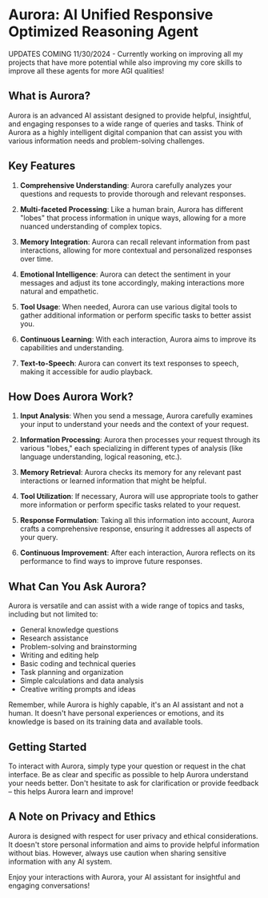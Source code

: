 # Aurora: AI Unified Responsive Optimized Reasoning Agent
UPDATES COMING 11/30/2024 - Currently working on improving all my projects that have more potential while also improving my core skills to improve all these agents for more AGI qualities!
## What is Aurora?

Aurora is an advanced AI assistant designed to provide helpful, insightful, and engaging responses to a wide range of queries and tasks. Think of Aurora as a highly intelligent digital companion that can assist you with various information needs and problem-solving challenges.

## Key Features

1. **Comprehensive Understanding**: Aurora carefully analyzes your questions and requests to provide thorough and relevant responses.

2. **Multi-faceted Processing**: Like a human brain, Aurora has different "lobes" that process information in unique ways, allowing for a more nuanced understanding of complex topics.

3. **Memory Integration**: Aurora can recall relevant information from past interactions, allowing for more contextual and personalized responses over time.

4. **Emotional Intelligence**: Aurora can detect the sentiment in your messages and adjust its tone accordingly, making interactions more natural and empathetic.

5. **Tool Usage**: When needed, Aurora can use various digital tools to gather additional information or perform specific tasks to better assist you.

6. **Continuous Learning**: With each interaction, Aurora aims to improve its capabilities and understanding.

7. **Text-to-Speech**: Aurora can convert its text responses to speech, making it accessible for audio playback.

## How Does Aurora Work?

1. **Input Analysis**: When you send a message, Aurora carefully examines your input to understand your needs and the context of your request.

2. **Information Processing**: Aurora then processes your request through its various "lobes," each specializing in different types of analysis (like language understanding, logical reasoning, etc.).

3. **Memory Retrieval**: Aurora checks its memory for any relevant past interactions or learned information that might be helpful.

4. **Tool Utilization**: If necessary, Aurora will use appropriate tools to gather more information or perform specific tasks related to your request.

5. **Response Formulation**: Taking all this information into account, Aurora crafts a comprehensive response, ensuring it addresses all aspects of your query.

6. **Continuous Improvement**: After each interaction, Aurora reflects on its performance to find ways to improve future responses.

## What Can You Ask Aurora?

Aurora is versatile and can assist with a wide range of topics and tasks, including but not limited to:

- General knowledge questions
- Research assistance
- Problem-solving and brainstorming
- Writing and editing help
- Basic coding and technical queries
- Task planning and organization
- Simple calculations and data analysis
- Creative writing prompts and ideas

Remember, while Aurora is highly capable, it's an AI assistant and not a human. It doesn't have personal experiences or emotions, and its knowledge is based on its training data and available tools.

## Getting Started

To interact with Aurora, simply type your question or request in the chat interface. Be as clear and specific as possible to help Aurora understand your needs better. Don't hesitate to ask for clarification or provide feedback – this helps Aurora learn and improve!

## A Note on Privacy and Ethics

Aurora is designed with respect for user privacy and ethical considerations. It doesn't store personal information and aims to provide helpful information without bias. However, always use caution when sharing sensitive information with any AI system.

Enjoy your interactions with Aurora, your AI assistant for insightful and engaging conversations!
